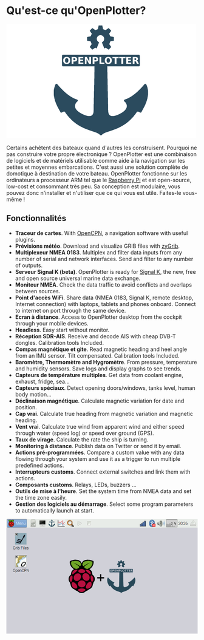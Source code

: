 # Qu'est-ce qu'OpenPlotter?

![OpenPlotter logo](openplotter500x300.png)

Certains achêtent des bateaux quand d'autres les construisent. Pourquoi ne pas construire votre propre électronique ?
OpenPlotter est une combinaison de logiciels et de matériels utilisable comme aide à la navigation sur les petites et moyennes embarcations. C'est aussi une solution complète de domotique à destination de votre bateau. OpenPlotter fonctionne sur les ordinateurs a processeur ARM tel que le [Raspberry Pi](https://www.raspberrypi.org/) et est open-source, low-cost et consommant très peu. Sa conception est modulaire, vous pouvez donc n'installer et n'utiliser que ce qui vous est utile. Faites-le vous-même !

## Fonctionnalités

* **Traceur de cartes**. With [OpenCPN](http://opencpn.org), a navigation software with useful plugins.
* **Prévisions météo**. Download and visualize GRIB files with [zyGrib](http://www.zygrib.org).
* **Multiplexeur NMEA 0183**. Multiplex and filter data inputs from any number of serial and network interfaces. Send and filter to any number of outputs.
* **Serveur Signal K (beta)**. OpenPlotter is ready for [Signal K](http://signalk.org/), the new, free and open source universal marine data exchange.
* **Moniteur NMEA**. Check the data traffic to avoid conflicts and overlaps between sources.
* **Point d'accès WiFi**. Share data (NMEA 0183, Signal K, remote desktop, Internet connection) with laptops, tablets and phones onboard. Connect to internet on port through the same device.
* **Ecran à distance**. Access to OpenPlotter desktop from the cockpit through your mobile devices.
* **Headless**. Easy start without monitor.
* **Réception SDR-AIS**. Receive and decode AIS with cheap DVB-T dongles. Calibration tools Included.
* **Compas magnétique et gite**. Read magnetic heading and heel angle from an IMU sensor. Tilt compensated. Calibration tools Included.
* **Baromètre, Thermomètre and Hygromètre**. From pressure, temperature and humidity sensors. Save logs and display graphs to see trends.
* **Capteurs de température multiples**. Get data from coolant engine, exhaust, fridge, sea...
* **Capteurs spéciaux**. Detect opening doors/windows, tanks level, human body motion...
* **Déclinaison magnétique**. Calculate magnetic variation for date and position.
* **Cap vrai**. Calculate true heading from magnetic variation and magnetic heading.
* **Vent vrai**. Calculate true wind from apparent wind and either speed through water (speed log) or speed over ground (GPS).
* **Taux de virage**. Calculate the rate the ship is turning.
* **Monitoring à distance**. Publish data on Twitter or send it by email.
* **Actions pré-programmées**. Compare a custom value with any data flowing through your system and use it as a trigger to run multiple predefined actions.
* **Interrupteurs customs**. Connect external switches and link them with actions.
* **Composants customs**. Relays, LEDs, buzzers ...
* **Outils de mise à l'heure**. Set the system time from NMEA data and set the time zone easily.
* **Gestion des logiciels au démarrage**. Select some program parameters to automatically launch at start.

![OpenPlotter desktop](openplotter.png)